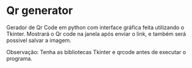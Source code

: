 # Qr generator
 Gerador de Qr Code em python com interface gráfica feita utilizando o Tkinter. Mostrará o Qr code na janela após enviar o link, e também será possivel salvar a imagem.

Observação: Tenha as bibliotecas Tkinter e qrcode antes de executar o programa.
